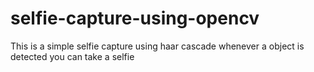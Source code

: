 # selfie-capture-using-opencv
This is a simple selfie capture using haar cascade whenever a object is detected you can take a selfie
